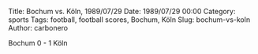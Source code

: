 Title: Bochum vs. Köln, 1989/07/29
Date: 1989/07/29 00:00
Category: sports
Tags: football, football scores, Bochum, Köln
Slug: bochum-vs-koln
Author: carbonero


Bochum 0 - 1 Köln
